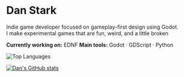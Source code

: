 # Dan Stark

Indie game developer focused on gameplay-first design using Godot.  
I make experimental games that are fun, weird, and a little broken

**Currently working on:** EDNF 
**Main tools:** Godot · GDScript · Python

![Top Languages](https://github-readme-stats.vercel.app/api/top-langs/?username=DanStark2&layout=compact)

[![Dan's GitHub stats](https://github-readme-stats.vercel.app/api?username=DanStark2)](https://github.com/anuraghazra/github-readme-stats)
